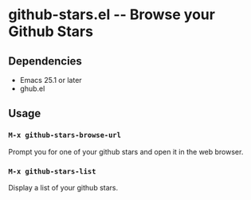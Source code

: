 # github-stars.el -- Browse your Github Stars

## Dependencies

- Emacs 25.1 or later
- ghub.el

## Usage

### `M-x github-stars-browse-url`

Prompt you for one of your github stars and open it in the web browser.

### `M-x github-stars-list`

Display a list of your github stars.
